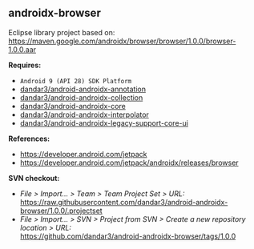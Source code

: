 ## androidx-browser

Eclipse library project based on:<br/>
https://maven.google.com/androidx/browser/browser/1.0.0/browser-1.0.0.aar

**Requires:**
- `Android 9 (API 28) SDK Platform`
- [dandar3/android-androidx-annotation](https://github.com/dandar3/android-androidx-annotation/tree/1.0.0)
- [dandar3/android-androidx-collection](https://github.com/dandar3/android-androidx-collection/tree/1.0.0)
- [dandar3/android-androidx-core](https://github.com/dandar3/android-androidx-core/tree/1.0.0)
- [dandar3/android-androidx-interpolator](https://github.com/dandar3/android-androidx-interpolator/tree/1.0.0)
- [dandar3/android-androidx-legacy-support-core-ui](https://github.com/dandar3/android-androidx-legacy-support-core-ui/tree/1.0.0)

**References:**
- https://developer.android.com/jetpack
- https://developer.android.com/jetpack/androidx/releases/browser

**SVN checkout:**
- _File > Import... > Team > Team Project Set > URL:_<br/>
  https://raw.githubusercontent.com/dandar3/android-androidx-browser/1.0.0/.projectset
- _File > Import... > SVN > Project from SVN > Create a new repository location > URL:_<br/>
  https://github.com/dandar3/android-androidx-browser/tags/1.0.0
